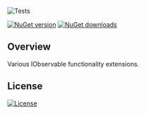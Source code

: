 ![Tests](https://github.com/BitzArt/Observable.Extensions/actions/workflows/Tests.yml/badge.svg)

[![NuGet version](https://img.shields.io/nuget/v/BitzArt.Observable.Extensions.svg)](https://www.nuget.org/packages/BitzArt.Observable.Extensions/)
[![NuGet downloads](https://img.shields.io/nuget/dt/BitzArt.Observable.Extensions.svg)](https://www.nuget.org/packages/BitzArt.Observable.Extensions/)

## Overview

Various IObservable functionality extensions.

## License

[![License](https://img.shields.io/badge/mit-%230072C6?style=for-the-badge)](https://github.com/BitzArt/Observable.Extensions/blob/main/LICENSE)
